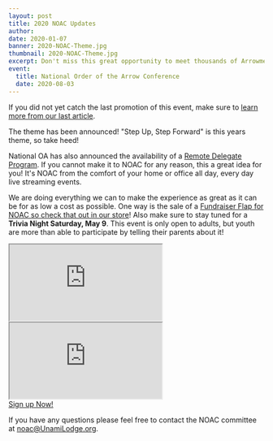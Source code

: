 ```yaml
---
layout: post
title: 2020 NOAC Updates
author:
date: 2020-01-07
banner: 2020-NOAC-Theme.jpg
thumbnail: 2020-NOAC-Theme.jpg
excerpt: Don't miss this great opportunity to meet thousands of Arrowmen and experience the OA on a national scale.
event:
  title: National Order of the Arrow Conference
  date: 2020-08-03
---
```


If you did not yet catch the last promotion of this event, make sure to [learn more from our last article](/news/2020-NOAC).

The theme has been announced! "Step Up, Step Forward" is this years theme, so take heed!

National OA has also announced the availability of a [Remote Delegate Program](https://oa-bsa.org/article/noac-2020-remote-delegate-program). If you cannot make it to NOAC for any reason, this a great idea for you! It's NOAC from the comfort of your home or office all day, every day live streaming events.

We are doing everything we can to make the experience as great as it can be for as low a cost as possible. One way is the sale of a [Fundraiser Flap for NOAC so check that out in our store](https://unami-lodge-one.square.site/)! Also make sure to stay tuned for a **Trivia Night Saturday, May 9**. This event is only open to adults, but youth are more than able to participate by telling their parents about it!

<div class="row">
  <div class="col-lg-6">
    <div class="embed-responsive embed-responsive-16by9 mb-3">
      <iframe class="embed-responsive-item" src="https://www.youtube.com/embed/cQgiGEsCkPg" allow="accelerometer; autoplay; encrypted-media; gyroscope; picture-in-picture" allowfullscreen></iframe>
    </div>
  </div>
  <div class="col-lg-6">
    <div class="embed-responsive embed-responsive-16by9 mb-3">
      <iframe class="embed-responsive-item" src="https://www.youtube.com/embed/0wd58YEQJn8" allow="accelerometer; autoplay; encrypted-media; gyroscope; picture-in-picture" allowfullscreen></iframe>
    </div>
  </div>
</div>


<div class="text-center">
  <a href="https://colbsa.doubleknot.com/event/2020-noac/2578650" class="btn btn-primary btn-lg">Sign up Now!</a>
</div>

If you have any questions please feel free to contact the NOAC committee at [noac@UnamiLodge.org](/contact?recipient=noac).
